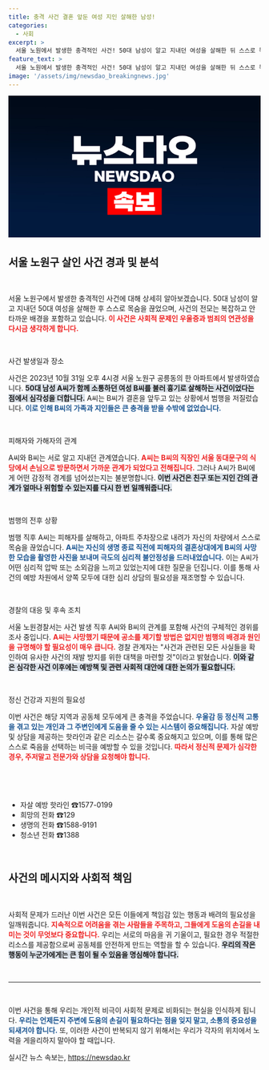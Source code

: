 ```yaml
---
title: 충격 사건 결혼 앞둔 여성 지인 살해한 남성!
categories:
  - 사회
excerpt: >
  서울 노원에서 발생한 충격적인 사건! 50대 남성이 알고 지내던 여성을 살해한 뒤 스스로 목숨을 끊은 안타까운 이야기. 범행 후 그는 결혼을 앞둔 피해자에게 처참한 메시지를 남겼습니다. 사건의 전말을 확인해보세요.
feature_text: >
  서울 노원에서 발생한 충격적인 사건! 50대 남성이 알고 지내던 여성을 살해한 뒤 스스로 목숨을 끊은 안타까운 이야기. 범행 후 그는 결혼을 앞둔 피해자에게 처참한 메시지를 남겼습니다. 사건의 전말을 확인해보세요.
image: '/assets/img/newsdao_breakingnews.jpg'
---
```


<p><img src="/assets/img/newsdao_breakingnews.jpg" alt="cryptoinkorea 속보" /></p>

<h2 data-ke-size="size26">서울 노원구 살인 사건 경과 및 분석</h2>

<p data-ke-size="size16">&nbsp;</p>

<p>서울 노원구에서 발생한 충격적인 사건에 대해 상세히 알아보겠습니다. 50대 남성이 알고 지내던 50대 여성을 살해한 후 스스로 목숨을 끊었으며, 사건의 전모는 복잡하고 안타까운 배경을 포함하고 있습니다. <b><span style="color: #ee2323;">이 사건은 사회적 문제인 우울증과 범죄의 연관성을 다시금 생각하게 합니다.</span></b> </p>

<p data-ke-size="size16">&nbsp;</p>

<p>사건 발생일과 장소</p>

<p>사건은 2023년 10월 31일 오후 4시경 서울 노원구 공릉동의 한 아파트에서 발생하였습니다. <b><span style="background-color: #21538527;">50대 남성 A씨가 함께 소통하던 여성 B씨를 불러 흉기로 살해하는 사건이었다는 점에서 심각성을 더합니다.</span></b> A씨는 B씨가 결혼을 앞두고 있는 상황에서 범행을 저질렀습니다. <b><span style="color: #1a5490;">이로 인해 B씨의 가족과 지인들은 큰 충격을 받을 수밖에 없었습니다.</span></b></p>

<p data-ke-size="size16">&nbsp;</p>

<p>피해자와 가해자의 관계</p>

<p>A씨와 B씨는 서로 알고 지내던 관계였습니다. <b><span style="color: #ee2323;">A씨는 B씨의 직장인 서울 동대문구의 식당에서 손님으로 방문하면서 가까운 관계가 되었다고 전해집니다.</span></b> 그러나 A씨가 B씨에게 어떤 감정적 경계를 넘어섰는지는 불분명합니다. <b><span style="background-color: #21538527;">이번 사건은 친구 또는 지인 간의 관계가 얼마나 위험할 수 있는지를 다시 한 번 일깨워줍니다.</span></b></p>

<p data-ke-size="size16">&nbsp;</p>

<p>범행의 전후 상황</p>

<p>범행 직후 A씨는 피해자를 살해하고, 아파트 주차장으로 내려가 자신의 차량에서 스스로 목숨을 끊었습니다. <b><span style="color: #1a5490;">A씨는 자신의 생명 종료 직전에 피해자의 결혼상대에게 B씨의 사망한 모습을 촬영한 사진을 보내며 극도의 심리적 불안정성을 드러내었습니다.</span></b> 이는 A씨가 어떤 심리적 압박 또는 소외감을 느끼고 있었는지에 대한 질문을 던집니다. 이를 통해 사건의 예방 차원에서 양쪽 모두에 대한 심리 상담의 필요성을 재조명할 수 있습니다.</p>

<p data-ke-size="size16">&nbsp;</p>

<p>경찰의 대응 및 후속 조치</p>

<p>서울 노원경찰서는 사건 발생 직후 A씨와 B씨의 관계를 포함해 사건의 구체적인 경위를 조사 중입니다. <b><span style="color: #ee2323;">A씨는 사망했기 때문에 공소를 제기할 방법은 없지만 범행의 배경과 원인을 규명해야 할 필요성이 매우 큽니다.</span></b> 경찰 관계자는 "사건과 관련된 모든 사실들을 확인하여 유사한 사건의 재발 방지를 위한 대책을 마련할 것"이라고 밝혔습니다. <b><span style="background-color: #21538527;">이와 같은 심각한 사건 이후에는 예방책 및 관련 사회적 대안에 대한 논의가 필요합니다.</span></b></p>

<p data-ke-size="size16">&nbsp;</p>

<p>정신 건강과 지원의 필요성</p>

<p>이번 사건은 해당 지역과 공동체 모두에게 큰 충격을 주었습니다. <b><span style="color: #1a5490;">우울감 등 정신적 고통을 겪고 있는 개인과 그 주변인에게 도움을 줄 수 있는 시스템이 중요해집니다.</span></b> 자살 예방 및 상담을 제공하는 핫라인과 같은 리소스는 갈수록 중요해지고 있으며, 이를 통해 많은 스스로 죽음을 선택하는 비극을 예방할 수 있을 것입니다. <b><span style="color: #ee2323;">따라서 정신적 문제가 심각한 경우, 주저말고 전문가와 상담을 요청해야 합니다.</span></b></p>

<p data-ke-size="size16">&nbsp;</p>

<p data-ke-size="size16">&nbsp;</p> 

<ul>
    <li>자살 예방 핫라인 ☎1577-0199</li>
    <li>희망의 전화 ☎129</li>
    <li>생명의 전화 ☎1588-9191</li>
    <li>청소년 전화 ☎1388</li>
</ul>

<p data-ke-size="size16">&nbsp;</p>

<h2 data-ke-size="size26">사건의 메시지와 사회적 책임</h2>

<p data-ke-size="size16">&nbsp;</p>

<p>사회적 문제가 드러난 이번 사건은 모든 이들에게 책임감 있는 행동과 배려의 필요성을 일깨워줍니다. <b><span style="color: #ee2323;">지속적으로 어려움을 겪는 사람들을 주목하고, 그들에게 도움의 손길을 내미는 것이 무엇보다 중요합니다.</span></b> 우리는 서로의 마음을 귀 기울이고, 필요한 경우 적절한 리소스를 제공함으로써 공동체를 안전하게 만드는 역할을 할 수 있습니다. <b><span style="background-color: #21538527;">우리의 작은 행동이 누군가에게는 큰 힘이 될 수 있음을 명심해야 합니다.</span></b> </p>

<p data-ke-size="size16">&nbsp;</p> 

<hr />

<p data-ke-size="size16">&nbsp;</p> 

<p>이번 사건을 통해 우리는 개인적 비극이 사회적 문제로 비화되는 현실을 인식하게 됩니다. <b><span style="color: #1a5490;">우리는 언제든지 주변에 도움의 손길이 필요하다는 점을 잊지 말고, 소통의 중요성을 되새겨야 합니다.</span></b> 또, 이러한 사건이 반복되지 않기 위해서는 우리가 각자의 위치에서 노력을 게을리하지 말아야 할 때입니다.</p>
실시간 뉴스 속보는, <a href="https://newsdao.kr" rel="dofollow">https://newsdao.kr</a>


